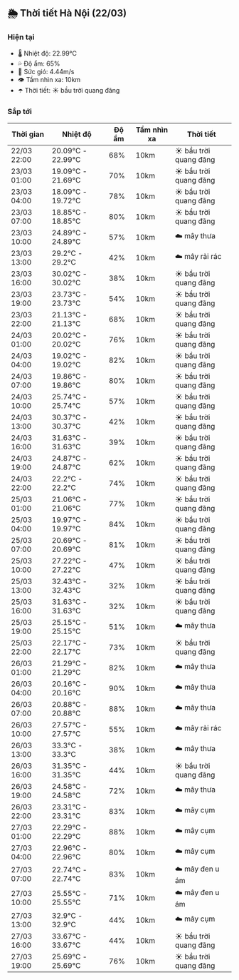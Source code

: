 ## 🌦️ Thời tiết Hà Nội (22/03)

### Hiện tại

- 🌡️ Nhiệt độ: 22.99℃
- 💦 Độ ẩm: 65%
- 💨 Sức gió: 4.44m/s
- 👁️ Tầm nhìn xa: 10km
- ☂️ Thời tiết: ☀️ bầu trời quang đãng

### Sắp tới

| Thời gian | Nhiệt độ | Độ ẩm | Tầm nhìn xa | Thời tiết |
| --- | --- | --- | --- | --- |
| 22/03 22:00 | 20.09℃ - 22.99℃ | 68% | 10km | ☀️ bầu trời quang đãng |
| 23/03 01:00 | 19.09℃ - 21.69℃ | 70% | 10km | ☀️ bầu trời quang đãng |
| 23/03 04:00 | 18.09℃ - 19.72℃ | 78% | 10km | ☀️ bầu trời quang đãng |
| 23/03 07:00 | 18.85℃ - 18.85℃ | 80% | 10km | ☀️ bầu trời quang đãng |
| 23/03 10:00 | 24.89℃ - 24.89℃ | 57% | 10km | ☁️ mây thưa |
| 23/03 13:00 | 29.2℃ - 29.2℃ | 42% | 10km | ☁️ mây rải rác |
| 23/03 16:00 | 30.02℃ - 30.02℃ | 38% | 10km | ☀️ bầu trời quang đãng |
| 23/03 19:00 | 23.73℃ - 23.73℃ | 54% | 10km | ☀️ bầu trời quang đãng |
| 23/03 22:00 | 21.13℃ - 21.13℃ | 68% | 10km | ☀️ bầu trời quang đãng |
| 24/03 01:00 | 20.02℃ - 20.02℃ | 76% | 10km | ☀️ bầu trời quang đãng |
| 24/03 04:00 | 19.02℃ - 19.02℃ | 82% | 10km | ☀️ bầu trời quang đãng |
| 24/03 07:00 | 19.86℃ - 19.86℃ | 80% | 10km | ☀️ bầu trời quang đãng |
| 24/03 10:00 | 25.74℃ - 25.74℃ | 57% | 10km | ☀️ bầu trời quang đãng |
| 24/03 13:00 | 30.37℃ - 30.37℃ | 42% | 10km | ☀️ bầu trời quang đãng |
| 24/03 16:00 | 31.63℃ - 31.63℃ | 39% | 10km | ☀️ bầu trời quang đãng |
| 24/03 19:00 | 24.87℃ - 24.87℃ | 62% | 10km | ☀️ bầu trời quang đãng |
| 24/03 22:00 | 22.2℃ - 22.2℃ | 74% | 10km | ☀️ bầu trời quang đãng |
| 25/03 01:00 | 21.06℃ - 21.06℃ | 77% | 10km | ☀️ bầu trời quang đãng |
| 25/03 04:00 | 19.97℃ - 19.97℃ | 84% | 10km | ☀️ bầu trời quang đãng |
| 25/03 07:00 | 20.69℃ - 20.69℃ | 81% | 10km | ☀️ bầu trời quang đãng |
| 25/03 10:00 | 27.22℃ - 27.22℃ | 47% | 10km | ☀️ bầu trời quang đãng |
| 25/03 13:00 | 32.43℃ - 32.43℃ | 32% | 10km | ☀️ bầu trời quang đãng |
| 25/03 16:00 | 31.63℃ - 31.63℃ | 32% | 10km | ☀️ bầu trời quang đãng |
| 25/03 19:00 | 25.15℃ - 25.15℃ | 51% | 10km | ☁️ mây thưa |
| 25/03 22:00 | 22.17℃ - 22.17℃ | 73% | 10km | ☀️ bầu trời quang đãng |
| 26/03 01:00 | 21.29℃ - 21.29℃ | 82% | 10km | ☁️ mây thưa |
| 26/03 04:00 | 20.16℃ - 20.16℃ | 90% | 10km | ☁️ mây thưa |
| 26/03 07:00 | 20.88℃ - 20.88℃ | 88% | 10km | ☁️ mây thưa |
| 26/03 10:00 | 27.57℃ - 27.57℃ | 55% | 10km | ☁️ mây rải rác |
| 26/03 13:00 | 33.3℃ - 33.3℃ | 38% | 10km | ☁️ mây thưa |
| 26/03 16:00 | 31.35℃ - 31.35℃ | 44% | 10km | ☀️ bầu trời quang đãng |
| 26/03 19:00 | 24.58℃ - 24.58℃ | 72% | 10km | ☁️ mây thưa |
| 26/03 22:00 | 23.31℃ - 23.31℃ | 83% | 10km | ☁️ mây cụm |
| 27/03 01:00 | 22.29℃ - 22.29℃ | 88% | 10km | ☁️ mây cụm |
| 27/03 04:00 | 22.96℃ - 22.96℃ | 80% | 10km | ☁️ mây cụm |
| 27/03 07:00 | 22.74℃ - 22.74℃ | 83% | 10km | ☁️ mây đen u ám |
| 27/03 10:00 | 25.55℃ - 25.55℃ | 71% | 10km | ☁️ mây đen u ám |
| 27/03 13:00 | 32.9℃ - 32.9℃ | 44% | 10km | ☁️ mây cụm |
| 27/03 16:00 | 33.67℃ - 33.67℃ | 44% | 10km | ☀️ bầu trời quang đãng |
| 27/03 19:00 | 25.69℃ - 25.69℃ | 76% | 10km | ☀️ bầu trời quang đãng |
